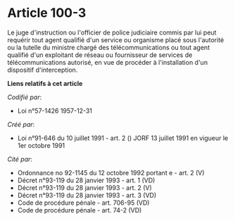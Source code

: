 # Article 100-3

Le juge d'instruction ou l'officier de police judiciaire commis par lui peut requérir tout agent qualifié d'un service ou
organisme placé sous l'autorité ou la tutelle du ministre chargé des télécommunications ou tout agent qualifié d'un
exploitant de réseau ou fournisseur de services de télécommunications autorisé, en vue de procéder à l'installation d'un
dispositif d'interception.

**Liens relatifs à cet article**

_Codifié par_:

  - Loi n°57-1426 1957-12-31

_Créé par_:

  - Loi n°91-646 du 10 juillet 1991 - art. 2 () JORF 13 juillet 1991 en vigueur le 1er octobre 1991

_Cité par_:

  - Ordonnance no 92-1145 du 12 octobre 1992 portant e - art. 2 (V)
  - Décret n°93-119 du 28 janvier 1993 - art. 1 (VD)
  - Décret n°93-119 du 28 janvier 1993 - art. 2 (V)
  - Décret n°93-119 du 28 janvier 1993 - art. 3 (VD)
  - Code de procédure pénale - art. 706-95 (VD)
  - Code de procédure pénale - art. 74-2 (VD)
